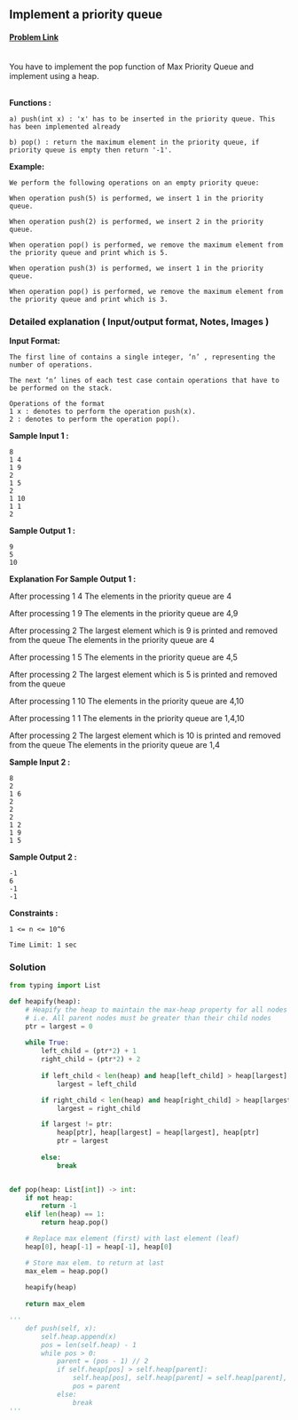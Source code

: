 ## Implement a priority queue
#### [Problem Link](https://www.codingninjas.com/studio/problems/implement-a-priority-queue-_1743878?utm_source=striver&utm_medium=website&utm_campaign=a_zcoursetuf&leftPanelTabValue=PROBLEM)
<br/>
You have to implement the pop function of Max Priority Queue and implement using a heap.
<br/>
<br/>


**Functions :**

```
a) push(int x) : 'x' has to be inserted in the priority queue. This has been implemented already

b) pop() : return the maximum element in the priority queue, if priority queue is empty then return '-1'.

```

  

**Example:**

```
We perform the following operations on an empty priority queue:

When operation push(5) is performed, we insert 1 in the priority queue.

When operation push(2) is performed, we insert 2 in the priority queue. 

When operation pop() is performed, we remove the maximum element from the priority queue and print which is 5.

When operation push(3) is performed, we insert 1 in the priority queue.

When operation pop() is performed, we remove the maximum element from the priority queue and print which is 3.
```

### Detailed explanation ( Input/output format, Notes, Images )

**Input Format:**

```
The first line of contains a single integer, ‘n’ , representing the  number of operations.

The next ‘n’ lines of each test case contain operations that have to be performed on the stack. 

Operations of the format
1 x : denotes to perform the operation push(x).
2 : denotes to perform the operation pop(). 

```


**Sample Input 1 :**

```
8
1 4
1 9
2 
1 5
2 
1 10
1 1
2 
```


**Sample Output 1 :**

```
9
5
10
```


**Explanation For Sample Output 1 :**


After processing 1 4
The elements in the priority queue are 4

After processing 1 9
The elements in the priority queue are 4,9

After processing 2
The largest element which is 9 is printed and removed from the queue
The elements in the priority queue are 4

After processing 1 5
The elements in the priority queue are 4,5

After processing 2
The largest element which is 5 is printed and removed from the queue

After processing 1 10
The elements in the priority queue are 4,10

After processing 1 1
The elements in the priority queue are 1,4,10

After processing 2
The largest element which is 10 is printed and removed from the queue
The elements in the priority queue are 1,4



**Sample Input 2 :**

```
8
2 
1 6
2 
2 
2 
1 2
1 9
1 5

```

**Sample Output 2 :**

```
-1
6
-1
-1

```

**Constraints :**

```
1 <= n <= 10^6

Time Limit: 1 sec
```


### Solution

```python
from typing import List

def heapify(heap):
    # Heapify the heap to maintain the max-heap property for all nodes
    # i.e. All parent nodes must be greater than their child nodes
    ptr = largest = 0
    
    while True:
        left_child = (ptr*2) + 1
        right_child = (ptr*2) + 2
        
        if left_child < len(heap) and heap[left_child] > heap[largest]:
            largest = left_child

        if right_child < len(heap) and heap[right_child] > heap[largest]:
            largest = right_child

        if largest != ptr:
            heap[ptr], heap[largest] = heap[largest], heap[ptr]
            ptr = largest
        
        else:
            break


def pop(heap: List[int]) -> int:
    if not heap:
        return -1
    elif len(heap) == 1:
        return heap.pop()

    # Replace max element (first) with last element (leaf)
    heap[0], heap[-1] = heap[-1], heap[0]

    # Store max elem. to return at last
    max_elem = heap.pop()
    
    heapify(heap)
    
    return max_elem

'''
    def push(self, x):
        self.heap.append(x)
        pos = len(self.heap) - 1
        while pos > 0:
            parent = (pos - 1) // 2
            if self.heap[pos] > self.heap[parent]:
                self.heap[pos], self.heap[parent] = self.heap[parent], self.heap[pos]
                pos = parent
            else:
                break
'''
```
